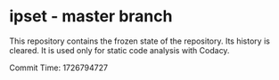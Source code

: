 # ipset - master branch

This repository contains the frozen state of the repository.
Its history is cleared. It is used only for static code
analysis with Codacy.

Commit Time: 1726794727